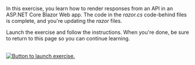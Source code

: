 In this exercise, you learn how to render responses from an API in an ASP.NET Core Blazor Web app. The code in the *razor.cs* code-behind files is complete, and you're updating the *razor* files.

Launch the exercise and follow the instructions. When you're done, be sure to return to this page so you can continue learning.

<br/>

<a href="https://go.microsoft.com/fwlink/?linkid=2261385" target="_blank">
    <img src="../media/launch-exercise.png" alt="Button to launch exercise.">
</a>

